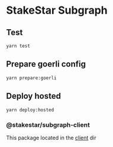 # StakeStar Subgraph

## Test

```
yarn test
```

## Prepare goerli config

```
yarn prepare:goerli
```

## Deploy hosted

```
yarn deploy:hosted
```

### @stakestar/subgraph-client

This package located in the [client](client/) dir
